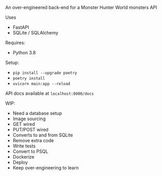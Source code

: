 An over-engineered back-end for a Monster Hunter World monsters API

Uses

- FastAPI
- SQLite / SQLAlchemy

Requires:

- Python 3.8

Setup:

- `pip install --upgrade poetry`
- `poetry install`
- `uvicorn main:app --reload`

API docs available at `localhost:8000/docs`

WIP:

- Need a database setup
- Image sourcing
- GET wired
- PUT/POST wired
- Converts to and from SQLite
- Remove extra code
- Write tests
- Convert to PSQL
- Dockerize
- Deploy
- Keep over-engineering to learn
